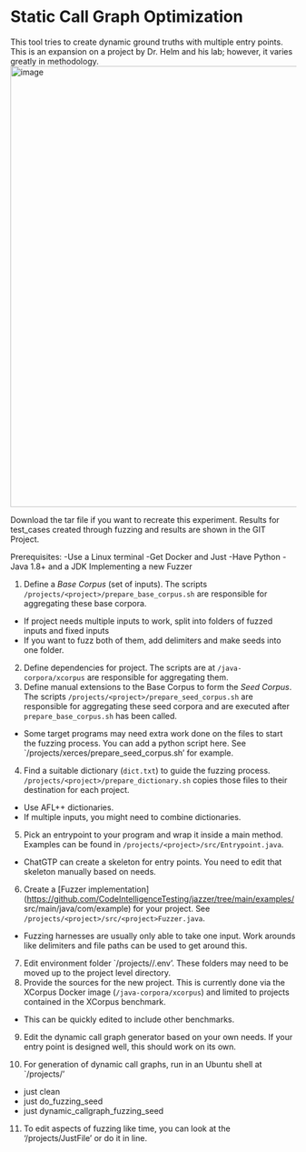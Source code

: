 # Static Call Graph Optimization

This tool tries to create dynamic ground truths with multiple entry points. This is an expansion on a project by Dr. Helm and his lab; however, it varies greatly in methodology.
<img width="1972" height="776" alt="image" src="https://github.com/user-attachments/assets/d96e6119-3919-497e-8a51-67fbcb3ab5c9" />

Download the tar file if you want to recreate this experiment. Results for test_cases created through fuzzing and results are shown in the GIT Project.

Prerequisites:
-Use a Linux terminal
-Get Docker and Just
-Have Python
-Java 1.8+ and a JDK
Implementing a new Fuzzer
1) Define a *Base Corpus* (set of inputs). The scripts 
`/projects/<project>/prepare_base_corpus.sh` are responsible for 
aggregating these base corpora.
- If project needs multiple inputs to work, split into folders of fuzzed 
inputs and fixed inputs
- If you want to fuzz both of them, add delimiters and make seeds into 
one folder.
2) Define dependencies for project. The scripts are at 
`/java-corpora/xcorpus` are responsible for aggregating them.
3) Define manual extensions to the Base Corpus to form the *Seed Corpus*. 
The scripts `/projects/<project>/prepare_seed_corpus.sh` are responsible 
for aggregating these seed corpora and are executed after 
`prepare_base_corpus.sh` has been called.
- Some target programs may need extra work done on the files to start
the fuzzing process. You can add a python script here. See 
`/projects/xerces/prepare_seed_corpus.sh’ for example.
4) Find a suitable dictionary (`dict.txt`) to guide the fuzzing process. 
`/projects/<project>/prepare_dictionary.sh` copies those files to their 
destination for each project.
- Use AFL++ dictionaries.
- If multiple inputs, you might need to combine dictionaries.
5) Pick an entrypoint to your program and wrap it inside a main method. 
Examples can be found in `/projects/<project>/src/Entrypoint.java`.
- ChatGTP can create a skeleton for entry points. You need to edit that
skeleton manually based on needs.
6) Create a [Fuzzer implementation]
(https://github.com/CodeIntelligenceTesting/jazzer/tree/main/examples/
src/main/java/com/example) for your project. See 
`/projects/<project>/src/<project>Fuzzer.java`.
- Fuzzing harnesses are usually only able to take one input. Work 
arounds like delimiters and file paths can be used to get around this.
7) Edit environment folder `/projects/<project>/.env’. These folders may 
need to be moved up to the project level directory.
8) Provide the sources for the new project. This is currently done via the 
XCorpus Docker image (`/java-corpora/xcorpus`) and limited to projects 
contained in the XCorpus benchmark.
- This can be quickly edited to include other benchmarks.
9) Edit the dynamic call graph generator based on your own needs. If your 
entry point is designed well, this should work on its own.



10) For generation of dynamic call graphs, run in an Ubuntu shell at 
`/projects/<project>’
- just clean
- just do_fuzzing_seed
- just dynamic_callgraph_fuzzing_seed
11) To edit aspects of fuzzing like time, you can look at the 
‘/projects/JustFile’ or do it in line.
